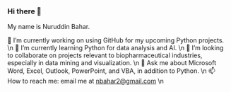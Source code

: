 ### Hi there 👋
My name is Nuruddin Bahar.

🔭 I’m currently working on using GitHub for my upcoming Python projects. \n
🌱 I’m currently learning Python for data analysis and AI. \n
👯 I’m looking to collaborate on projects relevant to biopharmaceutical industries, especially in data mining and visualization. \n
💬 Ask me about Microsoft Word, Excel, Outlook, PowerPoint, and VBA, in addition to Python. \n
📫 How to reach me: email me at nbahar2@gmail.com \n

<!--
**nbahar718/nbahar718** is a ✨ _special_ ✨ repository because its `README.md` (this file) appears on your GitHub profile.

Here are some ideas to get you started:

- 🔭 I’m currently working on ...
- 🌱 I’m currently learning ...
- 👯 I’m looking to collaborate on ...
- 🤔 I’m looking for help with ...
- 💬 Ask me about ...
- 📫 How to reach me: ...
- 😄 Pronouns: ...
- ⚡ Fun fact: ...
-->
